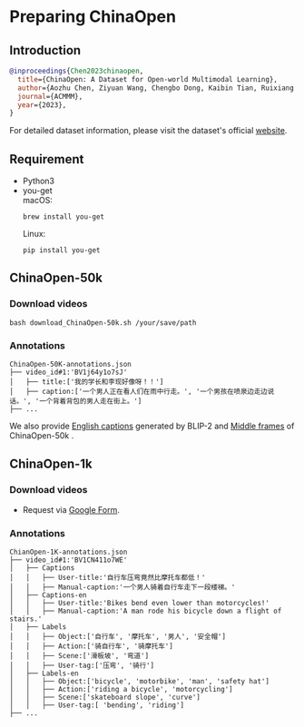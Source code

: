 # Preparing ChinaOpen

## Introduction

 
<!-- [DATASET] -->

```BibTeX
@inproceedings{Chen2023chinaopen,
  title={ChinaOpen: A Dataset for Open-world Multimodal Learning},
  author={Aozhu Chen, Ziyuan Wang, Chengbo Dong, Kaibin Tian, Ruixiang Zhao, Xun Liang, Zhanhui Kang, Xirong Li},
  journal={ACMMM},
  year={2023},
}
```
For detailed dataset information, please visit the dataset's official [website](https://ruc-aimc-lab.github.io/ChinaOpen/).  

## Requirement
- Python3  
- you-get  
  macOS:  
  ```shell
  brew install you-get
  ```
  Linux:  
  ```shell
  pip install you-get
  ```

##  ChinaOpen-50k
### Download videos
```shell
bash download_ChinaOpen-50k.sh /your/save/path
```
### Annotations
```
ChinaOpen-50K-annotations.json
├── video_id#1:'BV1j64y1o7sJ'
│   ├── title:['我的学长和李现好像呀！！']
│   ├── caption:['一个男人正在看人们在雨中行走。', '一个男孩在喷泉边走边说话。', '一个背着背包的男人走在街上。']
├── ...
```
We also provide [English captions](https://pan.baidu.com/s/1ZWdEA9-uT5AyHfbF6iq-tw?pwd=4q5s) generated by BLIP-2 and [Middle frames](https://pan.baidu.com/s/1VutB6VybNXNpSJY28-k9xw?pwd=p3bw) of ChinaOpen-50k .

## ChinaOpen-1k
### Download videos
- Request via [Google Form](https://docs.google.com/forms/d/e/1FAIpQLSfjA9fv6dYafonAhJkUIL0y9Em9NFZztpTu-Xe_LXmkerHVYQ/viewform).
  
### Annotations
```
ChianOpen-1K-annotations.json
├── video_id#1:'BV1CN411o7WE'
│   ├── Captions
│   │   ├── User-title:'自行车压弯竟然比摩托车都低！'
│   │   ├── Manual-caption:'一个男人骑着自行车走下一段楼梯。'
│   ├── Captions-en
│   │   ├── User-title:'Bikes bend even lower than motorcycles!'
│   │   ├── Manual-caption:'A man rode his bicycle down a flight of stairs.'
│   ├── Labels
│   │   ├── Object:['自行车', '摩托车', '男人', '安全帽']
│   │   ├── Action:['骑自行车', '骑摩托车']
│   │   ├── Scene:['滑板坡', '弯道']
│   │   ├── User-tag:['压弯', '骑行']
│   ├── Labels-en
│   │   ├── Object:['bicycle', 'motorbike', 'man', 'safety hat']
│   │   ├── Action:['riding a bicycle', 'motorcycling']
│   │   ├── Scene:['skateboard slope', 'curve']
│   │   ├── User-tag:[ 'bending', 'riding']
├── ...
```
